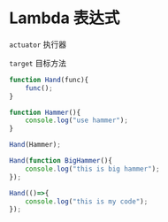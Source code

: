 # Lambda 表达式

`actuator` 执行器

`target` 目标方法

```js
function Hand(func){
    func();
}

function Hammer(){
	console.log("use hammer");
}

Hand(Hammer);

Hand(function BigHammer(){
	console.log("this is big hammer");
});

Hand(()=>{
	console.log("this is my code");
});
```





```java
```


